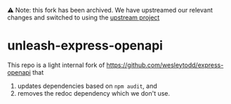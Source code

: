 ⚠️ Note: this fork has been archived. We have upstreamed our relevant changes and switched to using the [upstream project]([url](https://github.com/wesleytodd/express-openapi/))

# unleash-express-openapi

This repo is a light internal fork of https://github.com/wesleytodd/express-openapi that

1. updates dependencies based on `npm audit`, and
2. removes the redoc dependency which we don't use.

